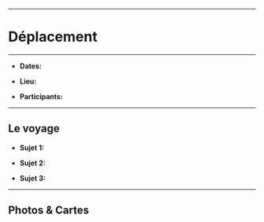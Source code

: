 ______________________________________________________________
# Déplacement
______________________________________________________________

- **Dates:**

- **Lieu:**

- **Participants:**

______________________________________________________________

## Le voyage

- **Sujet 1:**

- **Sujet 2:**

- **Sujet 3:**

______________________________________________________________

## Photos  & Cartes